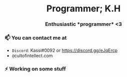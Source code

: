 <h1 align="center">Programmer; K.H</h1>
<h3 align="center">Enthusiastic *programmer* <3</h3>
  
  ### 📫 You can contact me at
  - `Discord`: Kassi#0092 or https://discord.gg/eJqErcp
  -  `@`cultofintellect.com
  
  ### ⚡ Working on some stuff
<!--
**programmer/programmer** is a ✨ _special_ ✨ repository because its `README.md` (this file) appears on your GitHub profile.

Here are some ideas to get you started:

- 🔭 I’m currently working on ...
- 🌱 I’m currently learning ...
- 👯 I’m looking to collaborate on ...
- 🤔 I’m looking for help with ...
- 💬 Ask me about ...
- 📫 How to reach me: ...
- 😄 Pronouns: ...
- ⚡ Fun fact: ...
-->
